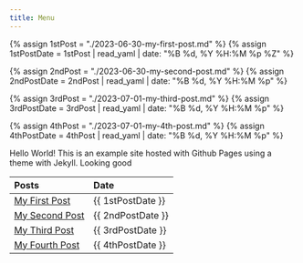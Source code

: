 ```yaml
---
title: Menu
---
```

{% assign 1stPost = "./2023-06-30-my-first-post.md" %}
{% assign 1stPostDate = 1stPost | read_yaml | date: "%B %d, %Y %H:%M %p %Z" %}

{% assign 2ndPost = "./2023-06-30-my-second-post.md" %}
{% assign 2ndPostDate = 2ndPost | read_yaml | date: "%B %d, %Y %H:%M %p" %}

{% assign 3rdPost = "./2023-07-01-my-third-post.md" %}
{% assign 3rdPostDate = 3rdPost | read_yaml | date: "%B %d, %Y %H:%M %p" %}

{% assign 4thPost = "./2023-07-01-my-4th-post.md" %}
{% assign 4thPostDate = 4thPost | read_yaml | date: "%B %d, %Y %H:%M %p" %}



Hello World! This is an example site hosted with Github Pages using a theme with Jekyll.
Looking good


|Posts | Date|
|:-        |:-      |
|[My First Post](./2023/06/30/my-first-post.html)|    {{ 1stPostDate }}|
|[My Second Post](./2023/06/30/my-second-post.html)|  {{ 2ndPostDate }}  |
|[My Third Post](./2023/07/01/my-third-post.html)|  {{ 3rdPostDate }}  |
|[My Fourth Post](./2023/07/01/my-4th-post.html)|  {{ 4thPostDate }}  |
